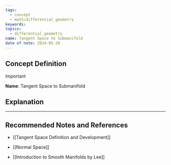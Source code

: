 ```yaml
---
tags:
  - concept
  - math/differential_geometry
keywords: 
topics:
  - differential_geometry
name: Tangent Space to Submanifold
date of note: 2024-05-20
---
```


## Concept Definition

>[!important]
>**Name**: Tangent Space to Submanifold



## Explanation





-----------
##  Recommended Notes and References

- [[Tangent Space Definition and Development]]
- [[Normal Space]]


- [[Introduction to Smooth Manifolds by Lee]]
